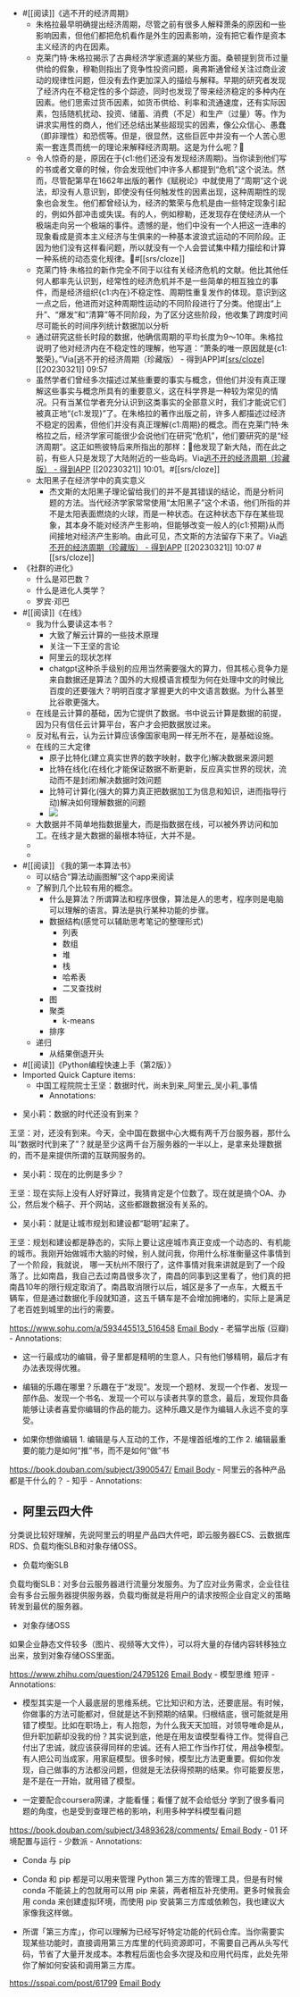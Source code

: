 - #[[阅读]]《逃不开的经济周期》
    - 朱格拉最早明确提出经济周期，尽管之前有很多人解释萧条的原因和一些影响因素，但他们都把危机看作是外生的因素影响，没有把它看作是资本主义经济的内在因素。
    - 克莱门特·朱格拉揭示了古典经济学家遗漏的某些方面。桑顿提到货币过量供给的假象，穆勒则指出了竞争性投资问题，奥弗斯通曾经关注过商业波动的规律性问题，但没有去作更加深入的描绘与解释。早期的研究者发现了经济内在不稳定性的多个踪迹，同时也发现了带来经济稳定的多种内在因素。他们思索过货币因素，如货币供给、利率和流通速度，还有实际因素，包括随机扰动、投资、储蓄、消费（不足）和生产（过量）等。作为讲求实用性的商人，他们还总结出某些超现实的因素，像公众信心、愚蠢（即非理性）和恐慌等。但是，很显然，这些巨匠中并没有一个人苦心思索一套连贯而统一的理论来解释经济周期。这是为什么呢？🌱
    - 令人惊奇的是，原因在于{c1:他们还没有发现经济周期}。当你读到他们写的书或者文章的时候，你会发现他们中许多人都提到“危机”这个说法。然而，尽管配第早在1662年出版的著作《赋税论》中就使用了“周期”这个说法，却没有人意识到，即使没有任何触发性的因素出现，这种周期性的现象也会发生。他们都曾经认为，经济的繁荣与危机是由一些特定现象引起的，例如外部冲击或失误。有的人，例如穆勒，还发现存在使经济从一个极端走向另一个极端的事件。遗憾的是，他们中没有一个人把这一连串的现象看成是资本主义经济与生俱来的一种基本波浪式运动的不同阶段。正因为他们没有这样看问题，所以就没有一个人会尝试集中精力描绘和计算一种系统的动态变化规律。🌱#[[srs/cloze]]
    - 克莱门特·朱格拉的新作完全不同于以往有关经济危机的文献。他比其他任何人都率先认识到，经常性的经济危机并不是一些简单的相互独立的事件，而是经济组织{c1:内在}不稳定性、周期性重复发作的体现。意识到这一点之后，他进而对这种周期性运动的不同阶段进行了分类。他提出“上升”、“爆发”和“清算”等不同阶段，为了区分这些阶段，他收集了跨度时间尽可能长的时间序列统计数据加以分析
    - 通过研究这些长时段的数据，他确信周期的平均长度为9～10年。朱格拉说明了他对经济内在不稳定性的理解，他写道：“萧条的唯一原因就是{c1:繁荣}。”Via[逃不开的经济周期（珍藏版） - 得到APP]#[[srs/cloze]](https://www.dedao.cn/ebook/reader?id=z4R9BQ7pP4ZEaXYkx8KvRdljeyqo608dgN01m2bMAO9NnDL7gBGQr5VzJqrvmEVN) [[20230321]] 09:57
    - 虽然学者们曾经多次描述过某些重要的事实与概念，但他们并没有真正理解这些事实与概念所具有的重要意义，这在科学界是一种较为常见的情况。只有当某位学者充分认识到这类事实的全部意义时，我们才能说它们被真正地“{c1:发现}”了。在朱格拉的著作出版之前，许多人都描述过经济不稳定的因素，但他们并没有真正理解{c1:周期}的概念。而在克莱门特·朱格拉之后，经济学家可能很少会说他们在研究“危机”，他们要研究的是“经济周期”。这正如熊彼特后来所指出的那样：🌱他发现了新大陆，而在此之前，有些人只是发现了大陆附近的一些岛屿。Via[逃不开的经济周期（珍藏版） - 得到APP](https://www.dedao.cn/ebook/reader?id=z4R9BQ7pP4ZEaXYkx8KvRdljeyqo608dgN01m2bMAO9NnDL7gBGQr5VzJqrvmEVN) [[20230321]] 10:01。#[[srs/cloze]]
    - 太阳黑子在经济学中的真实意义
        - 杰文斯的太阳黑子理论留给我们的并不是其错误的结论，而是分析问题的方法。当代经济学家常常使用“太阳黑子”这个术语，他们所指的并不是太阳表面燃烧的火球，而是一种状态。在这种状态下存在某些现象，其本身不能对经济产生影响，但能够改变一般人的{c1:预期}从而间接地对经济产生影响。由此可见，杰文斯的方法留存下来了。Via[逃不开的经济周期（珍藏版） - 得到APP](https://www.dedao.cn/ebook/reader?id=z4R9BQ7pP4ZEaXYkx8KvRdljeyqo608dgN01m2bMAO9NnDL7gBGQr5VzJqrvmEVN) [[20230321]] 10:07 #[[srs/cloze]]
- 《社群的进化》
    - 什么是邓巴数？
    - 什么是进化人类学？
    - 罗宾·邓巴
- #[[阅读]]《在线》
    - 我为什么要读这本书？
        - 大致了解云计算的一些技术原理
        - 关注一下王坚的言论
        - 阿里云的现状怎样
        - chatgpt这种杀手级别的应用当然需要强大的算力，但其核心竞争力是来自数据还是算法？国外的大规模语言模型为何在处理中文的时候比百度的还要强大？明明百度才掌握更大的中文语言数据。为什么甚至比谷歌更强大。
    - 在线是云计算的基础，因为它提供了数据。书中说云计算是数据的前提，因为只有信任云计算平台，客户才会把数据放过来。
    - 反对私有云，认为云计算应该像国家电网一样无所不在，是基础设施。
    - 在线的三大定律
        - 原子比特化(建立真实世界的数字映射，数字化)解决数据来源问题
        - 比特在线化(在线化才能保证数据不断更新，反应真实世界的现状，流动而不是封闭)解决数据时效问题
        - 比特可计算化(强大的算力真正把数据加工为信息和知识，进而指导行动)解决如何理解数据的问题
        - ![](https://firebasestorage.googleapis.com/v0/b/firescript-577a2.appspot.com/o/imgs%2Fapp%2Fxinyiheng%2FBOqwEfHGlX.png?alt=media&token=2e31d8b3-30f0-4670-9eab-7aff48ab9bb8)
    - 大数据并不简单地指数据量大，而是指数据在线，可以被外界访问和加工。在线才是大数据的最根本特征，大并不是。
    - 
    - 
- #[[阅读]] 《我的第一本算法书》
    - 可以结合“算法动画图解”这个app来阅读
    - 了解到几个比较有用的概念。
        - 什么是算法？所谓算法和程序很像，算法是人的思考，程序则是电脑可以理解的语言。算法是执行某种功能的步骤。
        - 数据结构(感觉可以辅助思考笔记的整理形式)
            - 列表
            - 数组
            - 堆
            - 栈
            - 哈希表
            - 二叉查找树
        - 图
        - 聚类
            - k-means
        - 排序
    - 递归
        - 从结果倒退开头
- #[[阅读]]《Python编程快速上手（第2版）》
- Imported Quick Capture items:
    - 中国工程院院士王坚：数据时代，尚未到来_阿里云_吴小莉_事情
        - Annotations:

* 吴小莉：数据的时代还没有到来？

王坚：对，还没有到来。今天，全中国在数据中心大概有两千万台服务器，那什么叫“数据时代到来了”？就是至少这两千台万服务器的一半以上，是拿来处理数据的，而不是来提供所谓的互联网服务的。

* 吴小莉：现在的比例是多少？

王坚：现在实际上没有人好好算过，我猜肯定是个位数了。现在就是搞个OA、办公，然后发个稿子、开个网站，这些都跟数据没有关系的。

* 吴小莉：就是让城市规划和建设都“聪明”起来了。

王坚：规划和建设都是静态的，实际上要让这座城市真正变成一个动态的、有机能的城市。我刚开始做城市大脑的时候，别人就问我，你用什么标准衡量这件事情到了一个阶段，我就说，
哪一天杭州不限行了，这件事情对我来讲就是到了一个段落了。比如南昌，我自己去过南昌很多次了，南昌的同事到这里看了，他们真的把南昌10年的限行规定取消了。南昌取消限行以后，城区是多了一点车，大概五千辆车，但是通过数据化手段就知道，这五千辆车是不会增加拥堵的，实际上是满足了老百姓到城里的出行的需要。



https://www.sohu.com/a/593445513_516458 [Email Body](https://files.todoist.com/Jt5DdTge02sc9qva840zzqS3ZfdBBxJ447d6OpdcsEP2mLbDqJO2SVkJdU0XA7rp/by/21878347/as/file.html)
    - 老猫学出版 (豆瓣)
        - Annotations:

* 这一行最成功的编辑，骨子里都是精明的生意人，只有他们够精明，最后才有办法表现得优雅。

* 编辑的乐趣在哪里？乐趣在于“发现”。发现一个题材、发现一个作者、发现一部作品、发现一个书名、发现一个可以与读者共享的意念，最后，发现你具备能够让读者喜爱你编辑的作品的能力。这种乐趣又是作为编辑人永远不变的享受。

* 如果你想做编辑 1. 编辑是与人互动的工作，不是埋首纸堆的工作 2. 编辑最重要的能力是如何“推”书，而不是如何“做”书



https://book.douban.com/subject/3900547/ [Email Body](https://files.todoist.com/8IfKIxyEbMzTpOunuh4Yh8bnRfhAAg9oSrsQsBr69URh6KUZwVGd7zblg128oJCM/by/21878347/as/file.html)
    - 阿里云的各种产品都是干什么的？ - 知乎
        - Annotations:

* ## 阿里云四大件

分类说比较好理解，先说阿里云的明星产品四大件吧，即云服务器ECS、云数据库RDS、负载均衡SLB和对象存储OSS。

* 负载均衡SLB

负载均衡SLB：对多台云服务器进行流量分发服务。为了应对业务需求，企业往往会有多台云服务器提供服务器，负载均衡就是将用户的请求按照企业自定义的策略转发到最优的服务器。

* 对象存储OSS

如果企业静态文件较多（图片、视频等大文件），可以将大量的存储内容转移独立出来，放到对象存储OSS里面。



https://www.zhihu.com/question/24795126 [Email Body](https://files.todoist.com/ukErzCjTOPTTkRtKbfd0G29z5ZXcB4S2s05D2YrBbCfur_dZkVNwomtH-MMsJHG-/by/21878347/as/file.html)
    - 模型思维 短评
        - Annotations:

* 模型其实是一个人最底层的思维系统。它比知识和方法，还要底层。有时候，你做事的方法可能都对，但就是达不到预期的结果。归根结底，很可能就是用错了模型。比如在职场上，有人抱怨，为什么我天天加班，对领导唯命是从，但升职加薪却没我的份？其实说到底，他是在用友谊模型看待工作。觉得自己付出了忠诚，就应该获得同样的忠诚。还有人把工作当作打仗，用战争模型。有人把公司当成家，用家庭模型。很多时候，模型比方法更重要。假如你发现，自己做事的方法都没问题，但就是无法获得预期的结果。你可能要反思，是不是在一开始，就用错了模型。

* 一定要配合coursera网课，才能看懂；看懂了就不会给低分 学到了很多看问题的角度，也是受到查理芒格的影响，利用多种学科模型看问题



https://book.douban.com/subject/34893628/comments/ [Email Body](https://files.todoist.com/PyIQV3mammVYHtHyUbhYhaPCfGT2eQEL2ep79icBqttCj9CKi2TBqK7HOO4basU5/by/21878347/as/file.html)
    - 01 环境配置与运行 - 少数派
        - Annotations:

* Conda 与 pip

* Conda 和 pip 都是可以用来管理 Python 第三方库的管理工具，但是有时候 conda 不能装上的包就用可以用 pip 来装，两者相互补充使用。更多时候我会用 conda 来创建虚拟环境，而使用 pip 安装第三方库或依赖包，我也建议大家像我这样做。

* 所谓「第三方库」，你可以理解为已经写好特定功能的代码仓库。当你需要实现某些功能时，直接调用第三方库里的代码资源即可，不需要自己再从头写代码，节省了大量开发成本。本教程后面也会多次提及和应用代码库，此处先带你了解如何安装和调用第三方库。



https://sspai.com/post/61799 [Email Body](https://files.todoist.com/uNG8EncHsIbl_8QUxjSrTihgWd9Rvaz9MzOrMbHdx_lI6hbyOc04B1lCtRinf8Tc/by/21878347/as/file.html)
